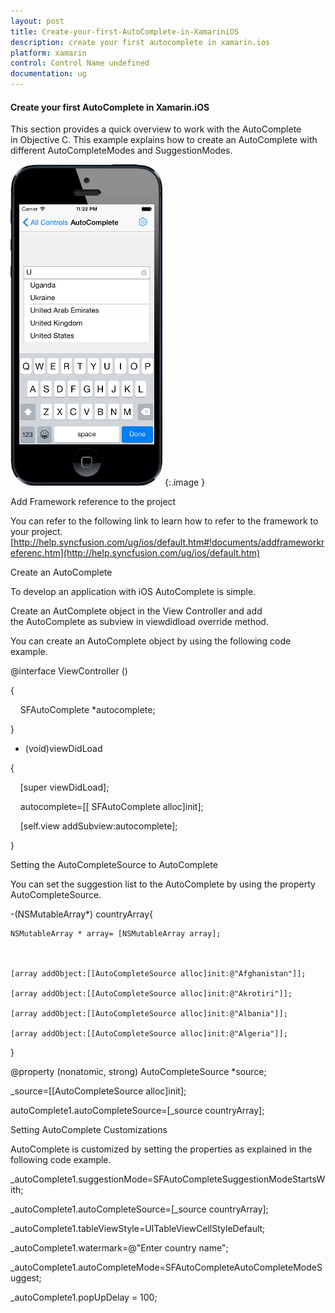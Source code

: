 ```yaml
---
layout: post
title: Create-your-first-AutoComplete-in-XamariniOS
description: create your first autocomplete in xamarin.ios
platform: xamarin
control: Control Name undefined
documentation: ug
---
```


#### Create your first AutoComplete in Xamarin.iOS

This section provides a quick overview to work with the AutoComplete in Objective C. This example explains how to create an AutoComplete with different AutoCompleteModes and SuggestionModes.

![](Create-your-first-AutoComplete-in-XamariniOS_images/Create-your-first-AutoComplete-in-XamariniOS_img1.png)
{:.image }


Add Framework reference to the project

You can refer to the following link to learn how to refer to the framework to your project. 
[http://help.syncfusion.com/ug/ios/default.htm#!documents/addframeworkreferenc.htm](http://help.syncfusion.com/ug/ios/default.htm)

Create an AutoComplete

To develop an application with iOS AutoComplete is simple. 

Create an AutComplete object in the View Controller and add the AutoComplete as subview in viewdidload override method.

You can create an AutoComplete object by using the following code example.



@interface ViewController ()

{

    SFAutoComplete *autocomplete;



}



- (void)viewDidLoad

{

    [super viewDidLoad];

    autocomplete=[[ SFAutoComplete alloc]init];

    [self.view addSubview:autocomplete];

}



Setting the AutoCompleteSource to AutoComplete

You can set the suggestion list to the AutoComplete by using the property AutoCompleteSource.

-(NSMutableArray*) countryArray{

    NSMutableArray * array= [NSMutableArray array];



    [array addObject:[[AutoCompleteSource alloc]init:@"Afghanistan"]];

    [array addObject:[[AutoCompleteSource alloc]init:@"Akrotiri"]];

    [array addObject:[[AutoCompleteSource alloc]init:@"Albania"]];

    [array addObject:[[AutoCompleteSource alloc]init:@"Algeria"]];

}

@property (nonatomic, strong) AutoCompleteSource *source;

_source=[[AutoCompleteSource alloc]init];

autoComplete1.autoCompleteSource=[_source countryArray];





Setting AutoComplete Customizations

AutoComplete is customized by setting the properties as explained in the following code example.

_autoComplete1.suggestionMode=SFAutoCompleteSuggestionModeStartsWith;

_autoComplete1.autoCompleteSource=[_source countryArray];

_autoComplete1.tableViewStyle=UITableViewCellStyleDefault;

_autoComplete1.watermark=@"Enter country name";

_autoComplete1.autoCompleteMode=SFAutoCompleteAutoCompleteModeSuggest;

_autoComplete1.popUpDelay = 100;





